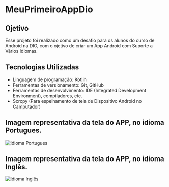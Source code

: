 # MeuPrimeiroAppDio

## Ojetivo

Esse projeto foi realizado como um desafio para os alunos do curso de Android na DIO, com o ojetivo de criar um App Android com Suporte a Vários Idiomas.

## Tecnologias Utilizadas
- Linguagem de programação: Kotlin
- Ferramentas de versionamento: Git, GitHub
- Ferramentas de desenvolvimento: IDE (Integrated Development Environment), compiladores, etc.
- Scrcpy (Para espelhamento de tela de Dispositivo Android no Camputador)
  
## Imagem representativa da tela do APP, no idioma Portugues.
![Idioma Portugues](https://github.com/siqueirago/meu-primeiro-app-dio/assets/152822615/d24f8bf1-26ba-47e7-898c-7e237b6b2b62)

## Imagem representativa da tela do APP, no idioma Inglês.
![Idioma Inglês](https://github.com/siqueirago/meu-primeiro-app-dio/assets/152822615/3afd042b-fc7a-4b67-91d0-73b593bea732)
